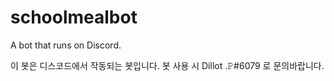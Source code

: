 # schoolmealbot

A bot that runs on Discord.

이 봇은 디스코드에서 작동되는 봇입니다.
봇 사용 시 Dillot .𝙿#6079 로 문의바랍니다.
